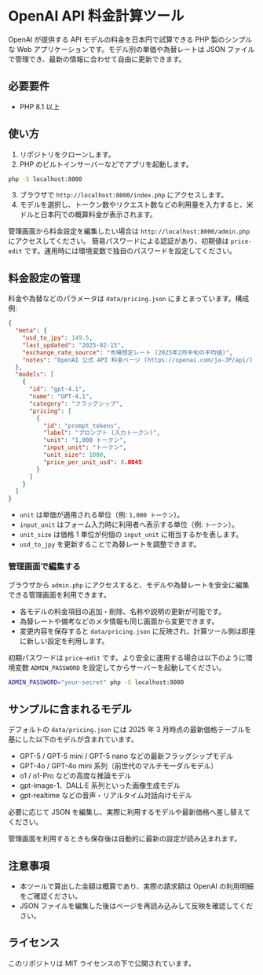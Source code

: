 # OpenAI API 料金計算ツール

OpenAI が提供する API モデルの料金を日本円で試算できる PHP 製のシンプルな Web アプリケーションです。モデル別の単価や為替レートは JSON ファイルで管理でき、最新の情報に合わせて自由に更新できます。

## 必要要件

- PHP 8.1 以上

## 使い方

1. リポジトリをクローンします。
2. PHP のビルトインサーバーなどでアプリを起動します。

```bash
php -S localhost:8000
```

3. ブラウザで `http://localhost:8000/index.php` にアクセスします。
4. モデルを選択し、トークン数やリクエスト数などの利用量を入力すると、米ドルと日本円での概算料金が表示されます。

管理画面から料金設定を編集したい場合は `http://localhost:8000/admin.php` にアクセスしてください。
簡易パスワードによる認証があり、初期値は `price-edit` です。運用時には環境変数で独自のパスワードを設定してください。

## 料金設定の管理

料金や為替などのパラメータは `data/pricing.json` にまとまっています。構成例:

```json
{
  "meta": {
    "usd_to_jpy": 149.5,
    "last_updated": "2025-02-15",
    "exchange_rate_source": "市場想定レート (2025年2月中旬の平均値)",
    "notes": "OpenAI 公式 API 料金ページ (https://openai.com/ja-JP/api/) を基に 1,000 トークンあたりの単価へ換算したサンプルです。"
  },
  "models": [
    {
      "id": "gpt-4.1",
      "name": "GPT-4.1",
      "category": "フラッグシップ",
      "pricing": [
        {
          "id": "prompt_tokens",
          "label": "プロンプト (入力トークン)",
          "unit": "1,000 トークン",
          "input_unit": "トークン",
          "unit_size": 1000,
          "price_per_unit_usd": 0.0045
        }
      ]
    }
  ]
}
```

- `unit` は単価が適用される単位（例: `1,000 トークン`）。
- `input_unit` はフォーム入力時に利用者へ表示する単位（例: `トークン`）。
- `unit_size` は価格 1 単位が何個の `input_unit` に相当するかを表します。
- `usd_to_jpy` を更新することで為替レートを調整できます。

### 管理画面で編集する

ブラウザから `admin.php` にアクセスすると、モデルや為替レートを安全に編集できる管理画面を利用できます。

- 各モデルの料金項目の追加・削除、名称や説明の更新が可能です。
- 為替レートや備考などのメタ情報も同じ画面から変更できます。
- 変更内容を保存すると `data/pricing.json` に反映され、計算ツール側は即座に新しい設定を利用します。

初期パスワードは `price-edit` です。より安全に運用する場合は以下のように環境変数 `ADMIN_PASSWORD` を設定してからサーバーを起動してください。

```bash
ADMIN_PASSWORD="your-secret" php -S localhost:8000
```

## サンプルに含まれるモデル

デフォルトの `data/pricing.json` には 2025 年 3 月時点の最新価格テーブルを基にした以下のモデルが含まれています。

- GPT-5 / GPT-5 mini / GPT-5 nano などの最新フラッグシップモデル
- GPT-4o / GPT-4o mini 系列（前世代のマルチモーダルモデル）
- o1 / o1-Pro などの高度な推論モデル
- gpt-image-1、DALL·E 系列といった画像生成モデル
- gpt-realtime などの音声・リアルタイム対話向けモデル

必要に応じて JSON を編集し、実際に利用するモデルや最新価格へ差し替えてください。

管理画面を利用するときも保存後は自動的に最新の設定が読み込まれます。

## 注意事項

- 本ツールで算出した金額は概算であり、実際の請求額は OpenAI の利用明細をご確認ください。
- JSON ファイルを編集した後はページを再読み込みして反映を確認してください。

## ライセンス

このリポジトリは MIT ライセンスの下で公開されています。
